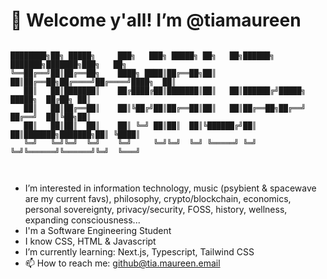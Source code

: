 # 👋 Welcome y'all! I’m @tiamaureen

```

████████╗██╗ █████╗     ███╗   ███╗ █████╗ ██╗   ██╗██████╗ ███████╗███████╗███╗   ██╗
╚══██╔══╝██║██╔══██╗    ████╗ ████║██╔══██╗██║   ██║██╔══██╗██╔════╝██╔════╝████╗  ██║
   ██║   ██║███████║    ██╔████╔██║███████║██║   ██║██████╔╝█████╗  █████╗  ██╔██╗ ██║
   ██║   ██║██╔══██║    ██║╚██╔╝██║██╔══██║██║   ██║██╔══██╗██╔══╝  ██╔══╝  ██║╚██╗██║
   ██║   ██║██║  ██║    ██║ ╚═╝ ██║██║  ██║╚██████╔╝██║  ██║███████╗███████╗██║ ╚████║
   ╚═╝   ╚═╝╚═╝  ╚═╝    ╚═╝     ╚═╝╚═╝  ╚═╝ ╚═════╝ ╚═╝  ╚═╝╚══════╝╚══════╝╚═╝  ╚═══╝
                                                                                      
                    
```

-    I’m interested in information technology, music (psybient & spacewave are my current favs), philosophy, crypto/blockchain, economics, personal sovereignty, privacy/security, FOSS, history, wellness, expanding consciousness...
-    I'm a Software Engineering Student
-    I know CSS, HTML & Javascript
-    I’m currently learning: Next.js, Typescript, Tailwind CSS
- 📫 How to reach me: github@tia.maureen.email
